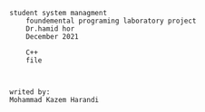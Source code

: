 


    student system managment
        foundemental programing laboratory project
        Dr.hamid hor
        December 2021

        C++
        file
    


    writed by: 
    Mohammad Kazem Harandi
